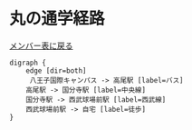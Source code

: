 # 丸の通学経路

[メンバー表に戻る](member.md#メンバー表)

```graphviz
digraph {
    edge [dir=both]
     八王子国際キャンパス -> 高尾駅 [label=バス]
    高尾駅 -> 国分寺駅 [label=中央線]
    国分寺駅 -> 西武球場前駅 [label=西武線]
    西武球場前駅 -> 自宅 [label=徒歩]
}
```
